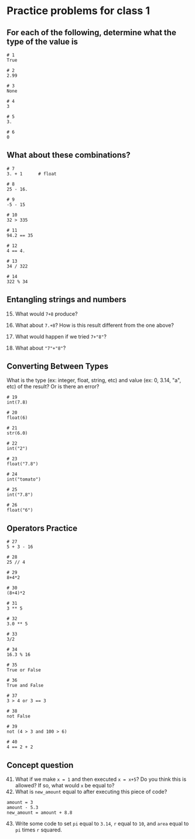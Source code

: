 # Practice problems for class 1

## For each of the following, determine what the type of the value is
```
# 1
True   

# 2
2.99   

# 3
None   

# 4
3      

# 5
3.     

# 6
0      
```

## What about these combinations?

```
# 7
3. + 1      # float

# 8
25 - 16.   

# 9
-5 - 15    

# 10
32 > 335   

# 11
94.2 == 35 

# 12
4 == 4.    

# 13
34 / 322   

# 14
322 % 34   
```

## Entangling strings and numbers

15. What would `7+8` produce?

16. What about `7.+8`? How is this result different from the one above?

17. What would happen if we tried `7+"8"`?

18. What about `"7"+"8"`?


## Converting Between Types

What is the type (ex: integer, float, string, etc) and value (ex: 0, 3.14, "a", etc) of the result? Or is there an error?

```
# 19
int(7.8) 

# 20
float(6)  

# 21
str(6.0) 

# 22
int("2") 

# 23
float("7.8") 

# 24
int("tomato") 

# 25
int("7.8") 

# 26
float("6")

```

## Operators Practice

```
# 27
5 + 3 - 16   

# 28
25 // 4       

# 29
8+4*2        

# 30
(8+4)*2        

# 31
3 ** 5         

# 32
3.0 ** 5       

# 33
3/2            

# 34
16.3 % 16      

# 35
True or False    

# 36
True and False    

# 37
3 > 4 or 3 == 3   

# 38
not False        

# 39
not (4 > 3 and 100 > 6)    

# 40
4 == 2 + 2        
```

## Concept question

41. What if we make `x = 1` and then executed `x = x+5`? Do you think this is allowed? If so, what would `x` be equal to?
42. What is `new_amount` equal to after executing this piece of code?

```
amount = 3
amount - 5.3
new_amount = amount + 8.8
```

43. Write some code to set `pi` equal to `3.14`, `r` equal to `10`, and `area` equal to `pi` times `r` squared.